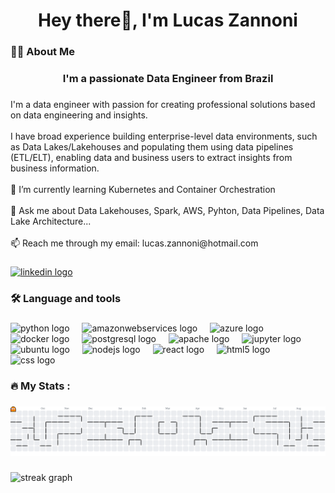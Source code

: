 <h1 align="center">Hey there👋, I'm Lucas Zannoni</h1>

###

<h3 align="left">👩‍💻  About Me</h3>

###

<h3 align="center">I'm a passionate Data Engineer from Brazil</h3>

###

<p align="left">I'm a data engineer with passion for creating professional solutions based on data engineering and insights. <br><br>I have broad experience building enterprise-level data environments, such as Data Lakes/Lakehouses and populating them using data pipelines (ETL/ELT), enabling data and business users to extract insights from business information.<br><br>🌱 I’m currently learning Kubernetes and Container Orchestration<br><br>💬 Ask me about Data Lakehouses, Spark, AWS, Pyhton, Data Pipelines, Data Lake Architecture...<br><br>📫 Reach me through my email:  lucas.zannoni@hotmail.com</p>

###

<div align="left">
  <a href="https://www.linkedin.com/in/lucaszannoni/" target="_blank">
    <img src="https://raw.githubusercontent.com/maurodesouza/profile-readme-generator/master/src/assets/icons/social/linkedin/default.svg" width="37" height="25" alt="linkedin logo"  />
  </a>
</div>

###

<h3 align="left">🛠 Language and tools</h3>

###

<div align="left">
  <img src="https://cdn.jsdelivr.net/gh/devicons/devicon/icons/python/python-original.svg" height="40" alt="python logo"  />
  <img width="12" />
  <img src="https://cdn.jsdelivr.net/gh/devicons/devicon/icons/amazonwebservices/amazonwebservices-line-wordmark.svg" height="40" alt="amazonwebservices logo"  />
  <img width="12" />
  <img src="https://cdn.jsdelivr.net/gh/devicons/devicon/icons/azure/azure-original.svg" height="40" alt="azure logo"  />
  <img width="12" />
  <img src="https://cdn.jsdelivr.net/gh/devicons/devicon/icons/docker/docker-plain-wordmark.svg" height="40" alt="docker logo"  />
  <img width="12" />
  <img src="https://cdn.jsdelivr.net/gh/devicons/devicon/icons/postgresql/postgresql-original.svg" height="40" alt="postgresql logo"  />
  <img width="12" />
  <img src="https://cdn.jsdelivr.net/gh/devicons/devicon/icons/apache/apache-original.svg" height="40" alt="apache logo"  />
  <img width="12" />
  <img src="https://cdn.jsdelivr.net/gh/devicons/devicon/icons/jupyter/jupyter-original.svg" height="40" alt="jupyter logo"  />
  <img width="12" />
  <img src="https://cdn.jsdelivr.net/gh/devicons/devicon/icons/ubuntu/ubuntu-plain.svg" height="40" alt="ubuntu logo"  />
  <img width="12" />
  <img src="https://cdn.jsdelivr.net/gh/devicons/devicon/icons/nodejs/nodejs-original.svg" height="40" alt="nodejs logo"  />
  <img width="12" />
  <img src="https://cdn.jsdelivr.net/gh/devicons/devicon/icons/react/react-original.svg" height="40" alt="react logo"  />
  <img width="12" />
  <img src="https://cdn.jsdelivr.net/gh/devicons/devicon/icons/html5/html5-original.svg" height="40" alt="html5 logo"  />
  <img width="12" />
  <img src="https://cdn.jsdelivr.net/gh/devicons/devicon/icons/css3/css3-original.svg" height="40" alt="css logo"  />
</div>

###

<h3 align="left">🔥   My Stats :</h3>

###

<picture>
  <source media="(prefers-color-scheme: dark)" srcset="https://raw.githubusercontent.com/LucasZannoni/LucasZannoni/output/pacman-contribution-graph-dark.svg">
  <source media="(prefers-color-scheme: light)" srcset="https://raw.githubusercontent.com/LucasZannoni/LucasZannoni/output/pacman-contribution-graph.svg">
  <img alt="pacman contribution graph" src="https://raw.githubusercontent.com/LucasZannoni/LucasZannoni/output/pacman-contribution-graph.svg">
</picture>

###

<div align="left">
  <img src="https://streak-stats.demolab.com?user=LucasZannoni&locale=en&mode=daily&theme=dark&hide_border=false&border_radius=5&order=3" height="220" alt="streak graph"  />
</div>

###
